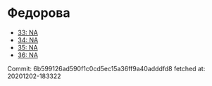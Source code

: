 # Федорова
- [33: NA](33.md)
- [34: NA](34.md)
- [35: NA](35.md)
- [36: NA](36.md)

Commit: 6b599126ad590f1c0cd5ec15a36ff9a40adddfd8
 fetched at: 20201202-183322
